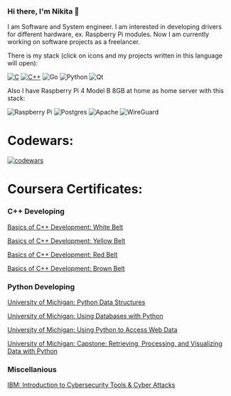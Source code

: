 ### Hi there, I'm Nikita 👋

I am Software and System engineer. I am interested in developing drivers for different hardware, ex. Raspberry Pi modules. 
Now I am currently working on software projects as a freelancer.

There is my stack (click on icons and my projects written in this language will open): 

[![C](https://img.shields.io/badge/c-%2300599C.svg?style=for-the-badge&logo=c&logoColor=white)](https://github.com/novikofff2001?tab=repositories&q=&type=&language=c&sort=)
[![C++](https://img.shields.io/badge/c++-%2300599C.svg?style=for-the-badge&logo=c%2B%2B&logoColor=white)](https://github.com/novikofff2001?tab=repositories&q=&type=&language=c%2B%2B&sort=)
![Go](https://img.shields.io/badge/go-%2300ADD8.svg?style=for-the-badge&logo=go&logoColor=white)
![Python](https://img.shields.io/badge/python-3670A0?style=for-the-badge&logo=python&logoColor=ffdd54)
![Qt](https://img.shields.io/badge/Qt-%23217346.svg?style=for-the-badge&logo=Qt&logoColor=white)

Also I have Raspberry Pi 4 Model B 8GB at home as home server with this stack:

![Raspberry Pi](https://img.shields.io/badge/-RaspberryPi-C51A4A?style=for-the-badge&logo=Raspberry-Pi)
![Postgres](https://img.shields.io/badge/postgres-%23316192.svg?style=for-the-badge&logo=postgresql&logoColor=white)
![Apache](https://img.shields.io/badge/apache-%23D42029.svg?style=for-the-badge&logo=apache&logoColor=white)
![WireGuard](https://img.shields.io/badge/Wireguard-%23CA4245.svg?style=for-the-badge&logo=wireguard&logoColor=White)

# Codewars:
[![codewars](https://www.codewars.com/users/novikofff2001/badges/large)](https://www.codewars.com/users/novikofff2001)


# Coursera Certificates:

### C++ Developing
[Basics of C++ Development: White Belt](https://www.coursera.org/account/accomplishments/verify/HRFG53X2Z2U8)

[Basics of C++ Development: Yellow Belt](https://www.coursera.org/account/accomplishments/verify/EZ4BA7536FER)

[Basics of C++ Development: Red Belt](https://www.coursera.org/account/accomplishments/verify/ZK6QMQJFD7JF)

[Basics of C++ Development: Brown Belt](https://www.coursera.org/account/accomplishments/verify/88DXV4X7UHNR)

### Python Developing
[University of Michigan: Python Data Structures](https://coursera.org/share/c1505731437f5665d472b43f4723a37d)

[University of Michigan: Using Databases with Python](https://coursera.org/share/f4fc7e6cc7d254a05d4148034f5eb2ac)

[University of Michigan: Using Python to Access Web Data](https://coursera.org/share/f4fc7e6cc7d254a05d4148034f5eb2ac)

[University of Michigan: Capstone: Retrieving, Processing, and Visualizing Data with Python](https://coursera.org/share/83e1a27d684515ca1e27901cbb9a7b70)


### Miscellanious
[IBM: Introduction to Cybersecurity Tools & Cyber Attacks](https://www.coursera.org/account/accomplishments/verify/LPHF9ZZLFFD6)
